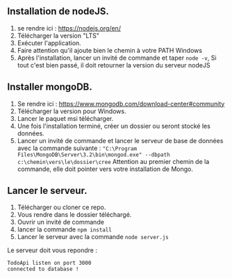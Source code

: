 ## Installation de nodeJS.
1. se rendre ici : https://nodejs.org/en/
2. Télécharger la version "LTS"
3. Exécuter l'application.
4. Faire attention qu'il ajoute bien le chemin à votre PATH Windows
5. Après l'installation, lancer un invité de commande et taper ```node -v```, Si tout c'est bien passé, il doit retourner la version du serveur nodeJS

## Installer mongoDB.
1. Se rendre ici : https://www.mongodb.com/download-center#community
2. Télécharger la version pour Windows.
3. Lancer le paquet msi télécharger.
4. Une fois l'installation terminé, créer un dossier ou seront stocké les données.
5. Lancer un invité de commande et lancer le serveur de base de données avec la commande suivante : ```"C:\Program Files\MongoDB\Server\3.2\bin\mongod.exe" --dbpath c:\chemin\vers\le\dossier\cree```
Attention au premier chemin de la commande, elle doit pointer vers votre installation de Mongo.

## Lancer le serveur.
1. Télécharger ou cloner ce repo.
2. Vous rendre dans le dossier téléchargé.
3. Ouvrir un invité de commande
4. lancer la commande ```npm install```
5. Lancer le serveur avec la commande ```node server.js```

Le serveur doit vous repondre :
```
TodoApi listen on port 3000
connected to database !
```
